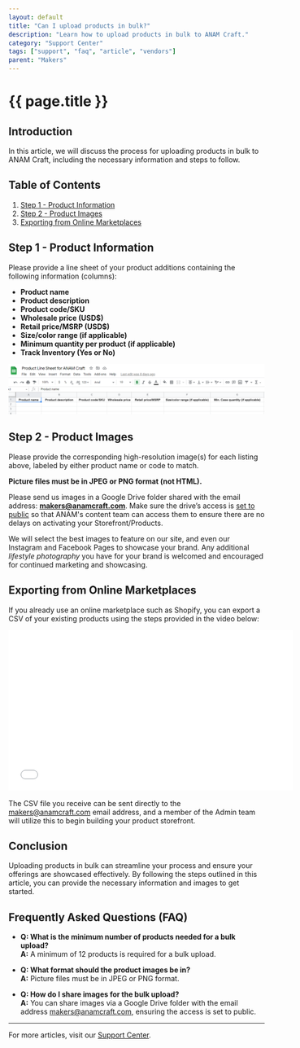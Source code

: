 ```yaml
---
layout: default
title: "Can I upload products in bulk?"
description: "Learn how to upload products in bulk to ANAM Craft."
category: "Support Center"
tags: ["support", "faq", "article", "vendors"]
parent: "Makers"
---
```


# {{ page.title }}

## Introduction

In this article, we will discuss the process for uploading products in bulk to ANAM Craft, including the necessary information and steps to follow.

## Table of Contents
1. [Step 1 - Product Information](#step-1---product-information)
2. [Step 2 - Product Images](#step-2---product-images)
3. [Exporting from Online Marketplaces](#exporting-from-online-marketplaces)

## Step 1 - Product Information

Please provide a line sheet of your product additions containing the following information (columns):

- **Product name**
- **Product description**
- **Product code/SKU**
- **Wholesale price (USD$)**
- **Retail price/MSRP (USD$)**
- **Size/color range (if applicable)**
- **Minimum quantity per product (if applicable)**
- **Track Inventory (Yes or No)**

![Product Information Example](/images/4402116603927.png)

## Step 2 - Product Images

Please provide the corresponding high-resolution image(s) for each listing above, labeled by either product name or code to match.

**Picture files must be in JPEG or PNG format (not HTML).**

Please send us images in a Google Drive folder shared with the email address: **makers@anamcraft.com**. Make sure the drive’s access is [set to public](https://www.faire.com/support/articles/360031158092) so that ANAM's content team can access them to ensure there are no delays on activating your Storefront/Products.

We will select the best images to feature on our site, and even our Instagram and Facebook Pages to showcase your brand. Any additional *lifestyle photography* you have for your brand is welcomed and encouraged for continued marketing and showcasing.

## Exporting from Online Marketplaces

If you already use an online marketplace such as Shopify, you can export a CSV of your existing products using the steps provided in the video below:

<iframe src="//www.youtube-nocookie.com/embed/D27HuM9zdO8" width="560" height="315" frameborder="0" allowfullscreen=""></iframe>

The CSV file you receive can be sent directly to the [makers@anamcraft.com](mailto:makers@anamcraft.com) email address, and a member of the Admin team will utilize this to begin building your product storefront.

## Conclusion

Uploading products in bulk can streamline your process and ensure your offerings are showcased effectively. By following the steps outlined in this article, you can provide the necessary information and images to get started.

## Frequently Asked Questions (FAQ)

- **Q: What is the minimum number of products needed for a bulk upload?**  
  **A:** A minimum of 12 products is required for a bulk upload.

- **Q: What format should the product images be in?**  
  **A:** Picture files must be in JPEG or PNG format.

- **Q: How do I share images for the bulk upload?**  
  **A:** You can share images via a Google Drive folder with the email address makers@anamcraft.com, ensuring the access is set to public.
---

For more articles, visit our [Support Center](https://support.anamcraft.com).